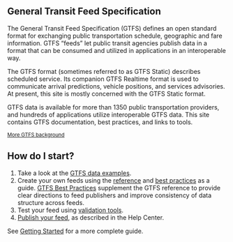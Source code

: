 <section id="gtfs-overview">
  <div class="container">
    <div class="row">
      <div class="col-xs-12">
        <h1>General Transit Feed Specification</h1>
      </div>
      <div class="col-md-6">
        <p>The General Transit Feed Specification (GTFS) defines an open standard format for exchanging public transportation schedule, geographic and fare information. GTFS “feeds” let public transit agencies publish data in a format that can be consumed and utilized in applications in an interoperable way.</p>
        <p>The GTFS format (sometimes referred to as GTFS Static) describes scheduled service. Its companion GTFS Realtime format is used to communicate arrival predictions, vehicle positions, and services advisories. At present, this site is mostly concerned with the GTFS Static format.</p>
      </div>
      <div class="col-md-6">
        <p>GTFS data is available for more than 1350 public transportation providers, and hundreds of applications utilize interoperable GTFS data. This site contains GTFS documentation, best practices, and links to tools.</p>
        <small><a href="{{ "/gtfs-background" | prepend: site.baseurl }}">More GTFS background</a></small>
      </div>
    </div>
  </div>
</section>

<section id="how-do-i-start">
  <div class="container">
    <div class="col-xs-12 col-lg-6">
      <h2>How do I start?</h2>
      <ol>
        <li>Take a look at the <a href="{{ "/examples" | prepend: site.baseurl }}">GTFS data examples</a>.</li>
        <li>Create your own feeds using the <a href="{{ "/reference" | prepend: site.baseurl }}">reference</a> and <a href="{{ "/best-practices" | prepend: site.baseurl }}">best practices</a> as a guide. <a href="{{ "/best-practices" | prepend: site.baseurl }}">GTFS Best Practices</a> supplement the GTFS reference to provide clear directions to feed publishers and improve consistency of data structure across feeds.</li>
        <li>Test your feed using <a href="{{ "/testing" | prepend: site.baseurl }}">validation tools</a>.</li>
        <li><a href="{{ "/getting-started/#making-a-transit-feed-publicly-available" | prepend: site.baseurl }}">Publish your feed</a>, as described in the Help Center.</li>
      </ol>
      <p>See <a href="{{ "/getting-started" | prepend: site.baseurl }}">Getting Started</a> for a more complete guide.</p>
    </div>
  </div>
</section>
